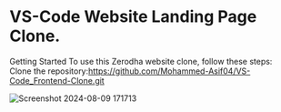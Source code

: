 # VS-Code Website Landing Page Clone.
 Getting Started To use this Zerodha website clone, follow these steps: Clone the repository:https://github.com/Mohammed-Asif04/VS-Code_Frontend-Clone.git
 
 ![Screenshot 2024-08-09 171713](https://github.com/user-attachments/assets/fac94f04-f1a0-4752-abf5-777c0abdcaea)
